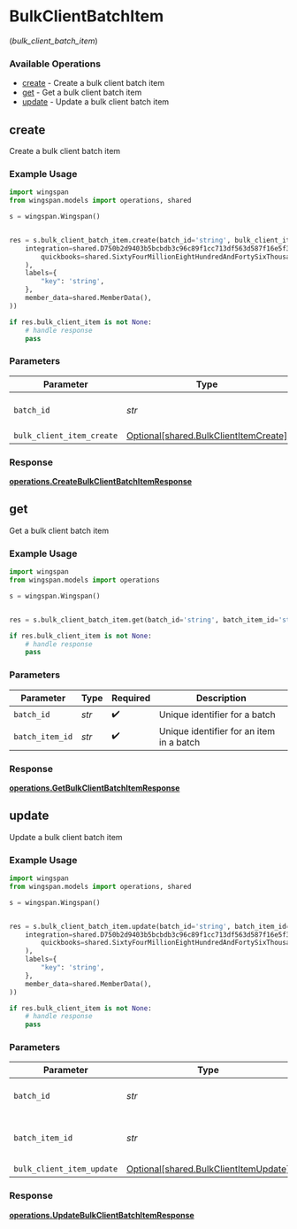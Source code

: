 # BulkClientBatchItem
(*bulk_client_batch_item*)

### Available Operations

* [create](#create) - Create a bulk client batch item
* [get](#get) - Get a bulk client batch item
* [update](#update) - Update a bulk client batch item

## create

Create a bulk client batch item

### Example Usage

```python
import wingspan
from wingspan.models import operations, shared

s = wingspan.Wingspan()


res = s.bulk_client_batch_item.create(batch_id='string', bulk_client_item_create=shared.BulkClientItemCreate(
    integration=shared.D750b2d9403b5bcbdb3c96c89f1cc713df563d587f16e5f39f5ab546c08a20a0(
        quickbooks=shared.SixtyFourMillionEightHundredAndFortySixThousandOneHundredAndThirtySixa354aa510825c1f23c3a978f4c816d8d4184311e7294a570f73727dc(),
    ),
    labels={
        "key": 'string',
    },
    member_data=shared.MemberData(),
))

if res.bulk_client_item is not None:
    # handle response
    pass
```

### Parameters

| Parameter                                                                            | Type                                                                                 | Required                                                                             | Description                                                                          |
| ------------------------------------------------------------------------------------ | ------------------------------------------------------------------------------------ | ------------------------------------------------------------------------------------ | ------------------------------------------------------------------------------------ |
| `batch_id`                                                                           | *str*                                                                                | :heavy_check_mark:                                                                   | Unique identifier for a batch                                                        |
| `bulk_client_item_create`                                                            | [Optional[shared.BulkClientItemCreate]](../../models/shared/bulkclientitemcreate.md) | :heavy_minus_sign:                                                                   | N/A                                                                                  |


### Response

**[operations.CreateBulkClientBatchItemResponse](../../models/operations/createbulkclientbatchitemresponse.md)**


## get

Get a bulk client batch item

### Example Usage

```python
import wingspan
from wingspan.models import operations

s = wingspan.Wingspan()


res = s.bulk_client_batch_item.get(batch_id='string', batch_item_id='string')

if res.bulk_client_item is not None:
    # handle response
    pass
```

### Parameters

| Parameter                                | Type                                     | Required                                 | Description                              |
| ---------------------------------------- | ---------------------------------------- | ---------------------------------------- | ---------------------------------------- |
| `batch_id`                               | *str*                                    | :heavy_check_mark:                       | Unique identifier for a batch            |
| `batch_item_id`                          | *str*                                    | :heavy_check_mark:                       | Unique identifier for an item in a batch |


### Response

**[operations.GetBulkClientBatchItemResponse](../../models/operations/getbulkclientbatchitemresponse.md)**


## update

Update a bulk client batch item

### Example Usage

```python
import wingspan
from wingspan.models import operations, shared

s = wingspan.Wingspan()


res = s.bulk_client_batch_item.update(batch_id='string', batch_item_id='string', bulk_client_item_update=shared.BulkClientItemUpdate(
    integration=shared.D750b2d9403b5bcbdb3c96c89f1cc713df563d587f16e5f39f5ab546c08a20a0(
        quickbooks=shared.SixtyFourMillionEightHundredAndFortySixThousandOneHundredAndThirtySixa354aa510825c1f23c3a978f4c816d8d4184311e7294a570f73727dc(),
    ),
    labels={
        "key": 'string',
    },
    member_data=shared.MemberData(),
))

if res.bulk_client_item is not None:
    # handle response
    pass
```

### Parameters

| Parameter                                                                            | Type                                                                                 | Required                                                                             | Description                                                                          |
| ------------------------------------------------------------------------------------ | ------------------------------------------------------------------------------------ | ------------------------------------------------------------------------------------ | ------------------------------------------------------------------------------------ |
| `batch_id`                                                                           | *str*                                                                                | :heavy_check_mark:                                                                   | Unique identifier for a batch                                                        |
| `batch_item_id`                                                                      | *str*                                                                                | :heavy_check_mark:                                                                   | Unique identifier for an item in a batch                                             |
| `bulk_client_item_update`                                                            | [Optional[shared.BulkClientItemUpdate]](../../models/shared/bulkclientitemupdate.md) | :heavy_minus_sign:                                                                   | N/A                                                                                  |


### Response

**[operations.UpdateBulkClientBatchItemResponse](../../models/operations/updatebulkclientbatchitemresponse.md)**

